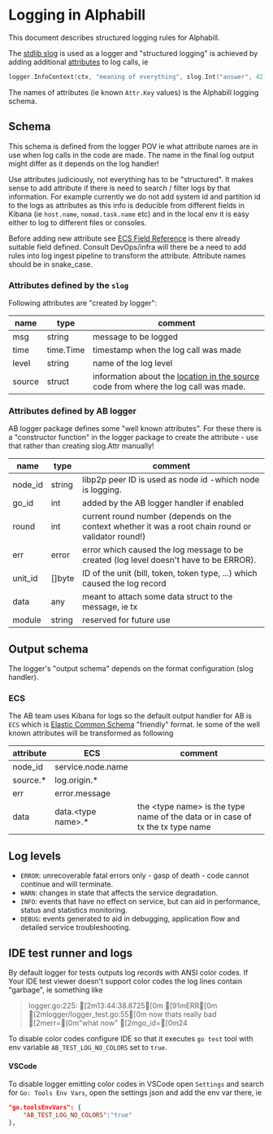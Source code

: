 # Logging in Alphabill

This document describes structured logging rules for Alphabill.

The [stdlib slog](https://pkg.go.dev/log/slog) is used as a logger and
"structured logging" is achieved by adding additional 
[attributes](https://pkg.go.dev/log/slog#Attr) to log calls, ie

```go
logger.InfoContext(ctx, "meaning of everything", slog.Int("answer", 42))
```
The names of attributes (ie known `Attr.Key` values) is the Alphabill
logging schema.

## Schema

This schema is defined from the logger POV ie what attribute names are in use
when log calls in the code are made. The name in the final log output might
differ as it depends on the log handler!

Use attributes judiciously, not everything has to be "structured".
It makes sense to add attribute if there is need to search / filter logs
by that information.
For example currently we do not add system id and partition id to the logs as
attributes as this info is deducible from different fields in Kibana (ie
`host.name`, `nomad.task.name` etc) and in the local env it is easy either
to log to different files or consoles.

Before adding new attribute see 
[ECS Field Reference](https://www.elastic.co/guide/en/ecs/current/ecs-field-reference.html)
is there already suitable field defined.
Consult DevOps/infra will there be a need to add rules into log ingest pipeline
to transform the attribute.
Attribute names should be in snake_case.

### Attributes defined by the `slog`

Following attributes are "created by logger":

| name | type | comment |
|---|---|---|
| msg | string | message to be logged |
| time | time.Time | timestamp when the log call was made |
| level | string | name of the log level |
| source | struct | information about the [location in the source](https://pkg.go.dev/log/slog#Source) code from where the log call was made. |

### Attributes defined by AB logger

AB logger package defines some "well known attributes".
For these there is a "constructor function" in the logger package to create
the attribute - use that rather than creating slog.Attr manually!

| name | type | comment |
|---|---|---|
| node_id | string | libp2p peer ID is used as node id -which node is logging. |
| go_id | int | added by the AB logger handler if enabled |
| round | int | current round number (depends on the context whether it was a root chain round or validator round!) |
| err | error | error which caused the log message to be created (log level doesn't have to be ERROR). |
| unit_id | []byte | ID of the unit (bill, token, token type, ...) which caused the log record |
| data | any | meant to attach some data struct to the message, ie tx |
| module | string | reserved for future use |

## Output schema

The logger's "output schema" depends on the format configuration (slog handler).

### ECS

The AB team uses Kibana for logs so the default output handler for AB is `ECS`
which is 
[Elastic Common Schema](https://www.elastic.co/guide/en/ecs/current/ecs-field-reference.html)
"friendly" format. Ie some of the well known attributes will be transformed as following

| attribute | ECS | comment |
|---|---|---|
| node_id | service.node.name | |
| source.* | log.origin.* | |
| err | error.message | |
| data | data.\<type name\>.* | the \<type name\> is the type name of the data or in case of tx the tx type name |

## Log levels

 - `ERROR`: unrecoverable fatal errors only - gasp of death - code cannot continue and will terminate.
 - `WARN`: changes in state that affects the service degradation.
 - `INFO`: events that have no effect on service, but can aid in performance, status and statistics monitoring.
 - `DEBUG`: events generated to aid in debugging, application flow and detailed service troubleshooting.

## IDE test runner and logs

By default logger for tests outputs log records with ANSI color codes.
If Your IDE test viewer doesn't support color codes the log lines contain "garbage",
ie something like

> logger.go:225: [2m13:44:38.8725[0m [91mERR[0m [2mlogger/logger_test.go:55[0m now thats really bad [2merr=[0m"what now" [2mgo_id=[0m24

To disable color codes configure IDE so that it executes `go test` tool with
env variable `AB_TEST_LOG_NO_COLORS` set to `true`.

#### VSCode

To disable logger emitting color codes in VSCode open `Settings` and search
for `Go: Tools Env Vars`, open the settings json and add the env var there, ie

```json
"go.toolsEnvVars": {
    "AB_TEST_LOG_NO_COLORS":"true"
},
```
